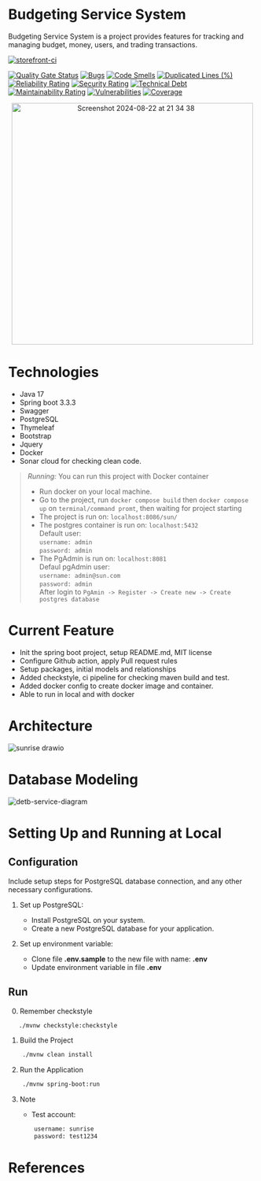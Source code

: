 # Budgeting Service System
Budgeting Service System is a project provides features for tracking and managing budget, money, users, and trading transactions.

[![storefront-ci](https://github.com/khanhduzz/sun-rise/actions/workflows/pipeline-sun.yml/badge.svg)](https://github.com/khanhduzz/sun-rise/actions/workflows/pipeline-sun.yml)

[![Quality Gate Status](https://sonarcloud.io/api/project_badges/measure?project=khanhduzz_sun-rise&metric=alert_status)](https://sonarcloud.io/summary/new_code?id=khanhduzz_sun-rise) [![Bugs](https://sonarcloud.io/api/project_badges/measure?project=khanhduzz_sun-rise&metric=bugs)](https://sonarcloud.io/summary/new_code?id=khanhduzz_sun-rise) [![Code Smells](https://sonarcloud.io/api/project_badges/measure?project=khanhduzz_sun-rise&metric=code_smells)](https://sonarcloud.io/summary/new_code?id=khanhduzz_sun-rise) [![Duplicated Lines (%)](https://sonarcloud.io/api/project_badges/measure?project=khanhduzz_sun-rise&metric=duplicated_lines_density)](https://sonarcloud.io/summary/new_code?id=khanhduzz_sun-rise) [![Reliability Rating](https://sonarcloud.io/api/project_badges/measure?project=khanhduzz_sun-rise&metric=reliability_rating)](https://sonarcloud.io/summary/new_code?id=khanhduzz_sun-rise) [![Security Rating](https://sonarcloud.io/api/project_badges/measure?project=khanhduzz_sun-rise&metric=security_rating)](https://sonarcloud.io/summary/new_code?id=khanhduzz_sun-rise) [![Technical Debt](https://sonarcloud.io/api/project_badges/measure?project=khanhduzz_sun-rise&metric=sqale_index)](https://sonarcloud.io/summary/new_code?id=khanhduzz_sun-rise) [![Maintainability Rating](https://sonarcloud.io/api/project_badges/measure?project=khanhduzz_sun-rise&metric=sqale_rating)](https://sonarcloud.io/summary/new_code?id=khanhduzz_sun-rise) [![Vulnerabilities](https://sonarcloud.io/api/project_badges/measure?project=khanhduzz_sun-rise&metric=vulnerabilities)](https://sonarcloud.io/summary/new_code?id=khanhduzz_sun-rise) [![Coverage](https://sonarcloud.io/api/project_badges/measure?project=khanhduzz_sun-rise&metric=coverage)](https://sonarcloud.io/summary/new_code?id=khanhduzz_sun-rise) 

<div style="text-align: center;">
  <img width="491" alt="Screenshot 2024-08-22 at 21 34 38" src="https://github.com/user-attachments/assets/cbd54394-b9be-4ca9-a12c-e774efd4e52e">
</div>

# Technologies
- Java 17
- Spring boot 3.3.3
- Swagger
- PostgreSQL
- Thymeleaf
- Bootstrap
- Jquery
- Docker
- Sonar cloud for checking clean code.

> *_Running:_* You can run this project with Docker container
> - Run docker on your local machine.
> - Go to the project, run `docker compose build` then `docker compose up` on `terminal/command promt`, then waiting for project starting
> - The project is run on: `localhost:8086/sun/`
> - The postgres container is run on: `localhost:5432`\
>   Default user:\
>     `username: admin`\
>     `password: admin`  
> - The PgAdmin is run on: `localhost:8081`\
>   Defaul pgAdmin user:\
>     `username: admin@sun.com`\
>     `password: admin`\
>   After login to `PgAmin -> Register -> Create new -> Create postgres database`

# Current Feature
- Init the spring boot project, setup README.md, MIT license
- Configure Github action, apply Pull request rules
- Setup packages, initial models and relationships
- Added checkstyle, ci pipeline for checking maven build and test.
- Added docker config to create docker image and container.
- Able to run in local and with docker

# Architecture
![sunrise drawio](https://github.com/user-attachments/assets/023d7e2c-6476-4da1-8be2-f7ef0272a794)

# Database Modeling
![detb-service-diagram](https://github.com/user-attachments/assets/f60b95b4-bb9a-44cb-8e95-3b5f1987e2d1)

# Setting Up and Running at Local

## Configuration

Include setup steps for PostgreSQL database connection, and any other necessary configurations.

1. Set up PostgreSQL:

    - Install PostgreSQL on your system.
    - Create a new PostgreSQL database for your application.
    
2. Set up environment variable:

    - Clone file **.env.sample** to the new file with name: **.env**
    - Update environment variable in file **.env**

## Run
0. Remember checkstyle
```bash
   ./mvnw checkstyle:checkstyle
```
1. Build the Project
```bash
    ./mvnw clean install  
```
2. Run the Application
```bash
    ./mvnw spring-boot:run
```
3. Note

   - Test account:
   ```bash
       username: sunrise
       password: test1234
    ```
# References
